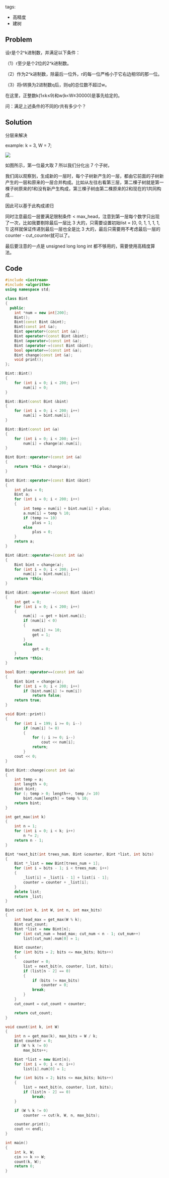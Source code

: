 tags:
- 高精度
- 建树

## Problem
设r是个2^k进制数，并满足以下条件：

（1）r至少是个2位的2^k进制数。

（2）作为2^k进制数，除最后一位外，r的每一位严格小于它右边相邻的那一位。

（3）将r转换为2进制数q后，则q的总位数不超过w。

在这里，正整数k(1≤k≤9)和w(k<W≤30000)是事先给定的。

问：满足上述条件的不同的r共有多少个？

## Solution

分层来解决

example: k = 3, W = 7;

![](http://owpn9dz9a.bkt.clouddn.com/18-9-8/18489732.jpg)

如图所示，第一位最大取 7 所以我们分化出 7 个子树，

我们阔以观察到，生成新的一层时，每个子树新产生的一层，都由它前面的子树新产生的一层和原来的一层合并构成。比如从左往右看第三层，第二棵子树就是第一棵子树原来的1和没有新产生构成，第三棵子树由第二棵原来的2和现在的1共同构成...

因此可以基于此构成递归

同时注意最后一层要满足限制条件 < max_head，注意到第一层每个数字只出现了一次，比如我要剔除最后一层比 3 大的，只需要设置初始list = [0, 0, 1, 1, 1, 1, 1] 这样就保证传递到最后一层也全是比 3 大的，最后只需要用不考虑最后一层的counter - cut_counter就可以了。

最后要注意的一点是 unsigned long long int 都不够用的，需要使用高精度算法。

## Code

```cpp
#include <iostream>
#include <algorithm>
using namespace std;

class Bint
{
  public:
    int *num = new int[200];
    Bint();
    Bint(const Bint &bint);
    Bint(const int &a);
    Bint operator+(const int &a);
    Bint operator+(const Bint &bint);
    Bint &operator=(const int &a);
    Bint &operator-=(const Bint &bint);
    bool operator==(const int &a);
    Bint change(const int &a);
    void print();
};

Bint::Bint()
{
    for (int i = 0; i < 200; i++)
        num[i] = 0;
}

Bint::Bint(const Bint &bint)
{
    for (int i = 0; i < 200; i++)
        num[i] = bint.num[i];
}

Bint::Bint(const int &a)
{
    for (int i = 0; i < 200; i++)
        num[i] = change(a).num[i];
}

Bint Bint::operator+(const int &a)
{
    return *this + change(a);
}

Bint Bint::operator+(const Bint &bint)
{
    int plus = 0;
    Bint a;
    for (int i = 0; i < 200; i++)
    {
        int temp = num[i] + bint.num[i] + plus;
        a.num[i] = temp % 10;
        if (temp >= 10)
            plus = 1;
        else
            plus = 0;
    }
    return a;
}

Bint &Bint::operator=(const int &a)
{
    Bint bint = change(a);
    for (int i = 0; i < 200; i++)
        num[i] = bint.num[i];
    return *this;
}

Bint &Bint::operator-=(const Bint &bint)
{
    int get = 0;
    for (int i = 0; i < 200; i++)
    {
        num[i] -= get + bint.num[i];
        if (num[i] < 0)
        {
            num[i] += 10;
            get = 1;
        }
        else
            get = 0;
    }
    return *this;
}

bool Bint::operator==(const int &a)
{
    Bint bint = change(a);
    for (int i = 0; i < 200; i++)
        if (bint.num[i] != num[i])
            return false;
    return true;
}

void Bint::print()
{
    for (int i = 199; i >= 0; i--)
        if (num[i] != 0)
        {
            for (; i >= 0; i--)
                cout << num[i];
            return;
        }
    cout << 0;
}

Bint Bint::change(const int &a)
{
    int temp = a;
    int length = 0;
    Bint bint;
    for (; temp > 0; length++, temp /= 10)
        bint.num[length] = temp % 10;
    return bint;
}

int get_max(int k)
{
    int n = 1;
    for (int i = 0; i < k; i++)
        n *= 2;
    return n - 1;
}

Bint *next_bit(int trees_num, Bint &counter, Bint *list, int bits)
{
    Bint *_list = new Bint[trees_num + 1];
    for (int i = bits - 1; i < trees_num; i++)
    {
        _list[i] = _list[i - 1] + list[i - 1];
        counter = counter + _list[i];
    }
    delete list;
    return _list;
}

Bint cut(int k, int W, int n, int max_bits)
{
    int head_max = get_max(W % k);
    Bint cut_count;
    Bint *list = new Bint[n];
    for (int cut_num = head_max; cut_num < n - 1; cut_num++)
        list[cut_num].num[0] = 1;

    Bint counter;
    for (int bits = 2; bits <= max_bits; bits++)
    {
        counter = 0;
        list = next_bit(n, counter, list, bits);
        if (list[n - 2] == 0)
        {
            if (bits != max_bits)
                counter = 0;
            break;
        }
    }
    cut_count = cut_count + counter;

    return cut_count;
}

void count(int k, int W)
{
    int n = get_max(k), max_bits = W / k;
    Bint counter = 0;
    if (W % k != 0)
        max_bits++;

    Bint *list = new Bint[n];
    for (int i = 0; i < n; i++)
        list[i].num[0] = 1;

    for (int bits = 2; bits <= max_bits; bits++)
    {
        list = next_bit(n, counter, list, bits);
        if (list[n - 2] == 0)
            break;
    }

    if (W % k != 0)
        counter -= cut(k, W, n, max_bits);

    counter.print();
    cout << endl;
}

int main()
{
    int k, W;
    cin >> k >> W;
    count(k, W);
    return 0;
}
```